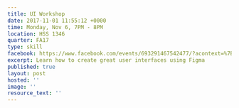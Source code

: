 ```yaml
---
title: UI Workshop
date: 2017-11-01 11:55:12 +0000
time: Monday, Nov 6, 7PM - 8PM
location: HSS 1346
quarter: FA17
type: skill
facebook: https://www.facebook.com/events/693291467542477/?acontext=%7B%22source%22%3A5%2C%22page_id_source%22%3A1640395202867611%2C%22action_history%22%3A[%7B%22surface%22%3A%22page%22%2C%22mechanism%22%3A%22main_list%22%2C%22extra_data%22%3A%22%7B%5C%22page_id%5C%22%3A1640395202867611%2C%5C%22tour_id%5C%22%3Anull%7D%22%7D]%2C%22has_source%22%3Atrue%7D
excerpt: Learn how to create great user interfaces using Figma
published: true
layout: post
hosted: ''
image: ''
resource_text: ''
---
```

